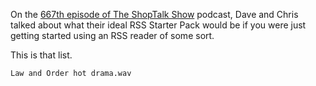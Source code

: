 On the [667th episode of The ShopTalk Show](https://shoptalkshow.com/677/) podcast, Dave and Chris talked about what their ideal RSS Starter Pack would be if you were just getting started using an RSS reader of some sort.

This is that list.

`Law and Order hot drama.wav`
